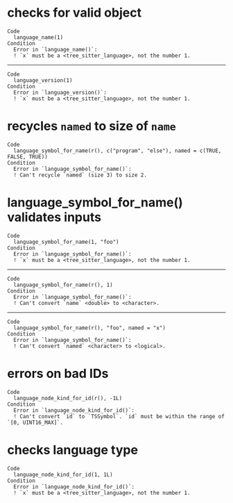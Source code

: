 # checks for valid object

    Code
      language_name(1)
    Condition
      Error in `language_name()`:
      ! `x` must be a <tree_sitter_language>, not the number 1.

---

    Code
      language_version(1)
    Condition
      Error in `language_version()`:
      ! `x` must be a <tree_sitter_language>, not the number 1.

# recycles `named` to size of `name`

    Code
      language_symbol_for_name(r(), c("program", "else"), named = c(TRUE, FALSE, TRUE))
    Condition
      Error in `language_symbol_for_name()`:
      ! Can't recycle `named` (size 3) to size 2.

# language_symbol_for_name() validates inputs

    Code
      language_symbol_for_name(1, "foo")
    Condition
      Error in `language_symbol_for_name()`:
      ! `x` must be a <tree_sitter_language>, not the number 1.

---

    Code
      language_symbol_for_name(r(), 1)
    Condition
      Error in `language_symbol_for_name()`:
      ! Can't convert `name` <double> to <character>.

---

    Code
      language_symbol_for_name(r(), "foo", named = "x")
    Condition
      Error in `language_symbol_for_name()`:
      ! Can't convert `named` <character> to <logical>.

# errors on bad IDs

    Code
      language_node_kind_for_id(r(), -1L)
    Condition
      Error in `language_node_kind_for_id()`:
      ! Can't convert `id` to `TSSymbol`. `id` must be within the range of `[0, UINT16_MAX]`.

# checks language type

    Code
      language_node_kind_for_id(1, 1L)
    Condition
      Error in `language_node_kind_for_id()`:
      ! `x` must be a <tree_sitter_language>, not the number 1.


